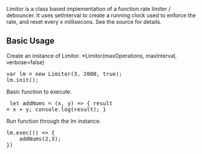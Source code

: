<p>
Limitor is a class based implementation of a function rate limiter / debouncer.
It uses setInterval to create a running clock used to enforce the rate, and reset every x millisecons.
See the source for details. 
</p>

## Basic Usage
Create an instance of Limitor.  *Limitor(maxOperations, maxInterval, verbose=false)
<pre>
var lm = new Limitor(3, 2000, true);
lm.init();
</pre>

Basic function to execute.
<pre/>
let addNums = (x, y) => {
    result = x + y;
    console.log(result);
}
</pre>

Run function through the lm instance.
<pre>
lm.exec(() => {
    addNums(2,3);
})
</pre>
